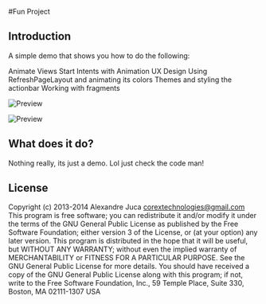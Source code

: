 #Fun Project 

## Introduction

A simple demo that shows you how to do the following:

Animate Views
Start Intents with Animation
UX Design
Using RefreshPageLayout and animating its colors
Themes and styling the actionbar
Working with fragments



![Preview](https://github.com/AlexJuca/YaYa/blob/master/a.png "Preview")

![Preview](https://github.com/AlexJuca/YaYa/blob/master/b.png "Preview")



## What does it do?

Nothing really, its just a demo. Lol just check the code man!

## License


Copyright (c) 2013-2014 Alexandre Juca <corextechnologies@gmail.com>
This program is free software; you can redistribute it and/or
modify it under the terms of the GNU General Public License as
published by the Free Software Foundation; either version 3 of the
License, or (at your option) any later version.
This program is distributed in the hope that it will be useful, but
WITHOUT ANY WARRANTY; without even the implied warranty of
MERCHANTABILITY or FITNESS FOR A PARTICULAR PURPOSE. See the GNU
General Public License for more details.
You should have received a copy of the GNU General Public License
along with this program; if not, write to the Free Software
Foundation, Inc., 59 Temple Place, Suite 330, Boston, MA 02111-1307
USA

